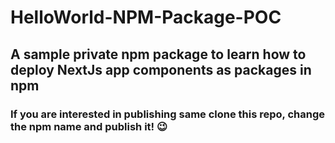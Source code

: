 # HelloWorld-NPM-Package-POC
## A sample private npm package to learn how to deploy NextJs app components as packages in npm

### If you are interested in publishing same clone this repo, change the npm name and publish it! 😉